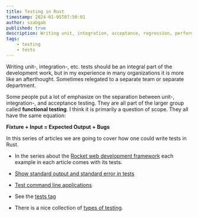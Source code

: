 ```yaml
---
title: Testing in Rust
timestamp: 2024-01-05T07:50:01
author: szabgab
published: true
description: Writing unit, integration, acceptance, regression, performance, etc. tests in Rust.
tags:
    - testing
    - tests
---
```


Writing unit-, integration-, etc. tests should be an integral part of the development work, but in my experience in many organizations it is more like an afterthought. Sometimes relegated to a separate team or separate department.

Some people put a lot of emphasize on the separation between unit-, integration-, and acceptance testing. They are all part of the larger group called **functional testing**. I think it is primarily a question of scope. They all have the same equation:

**Fixture + Input = Expected Output + Bugs**

In this series of articles we are going to cover how one could write tests in Rust.

* In the series about the [Rocket web development framework](/rocket) each example in each article comes with its tests.

* [Show standard output and standard error in tests](/show-output-in-tests)
* [Test command line applications](/test-command-line-application)


* See the [tests tag](/tags/tests)

* There is a nice collection of [types of testing](https://www.geeksforgeeks.org/types-software-testing/).
